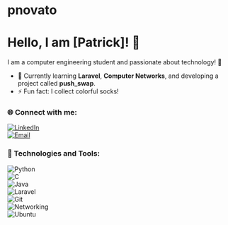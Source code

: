 # pnovato  
# Hello, I am [Patrick]! 👋  
I am a computer engineering student and passionate about technology! 🚀  

- 🌱 Currently learning **Laravel**, **Computer Networks**, and developing a project called **push_swap**.  
- ⚡ Fun fact: I collect colorful socks!  

### 🌐 Connect with me:  
[![LinkedIn](https://img.shields.io/badge/-LinkedIn-blue?style=flat-square&logo=LinkedIn&logoColor=white)](https://www.linkedin.com/in/patrick-novato-da-silva-86830615b/)  
[![Email](https://img.shields.io/badge/-Email-red?style=flat-square&logo=Gmail&logoColor=white)](mailto:ptrcknovato@gmail.com)  

### 🚀 Technologies and Tools:  
![Python](https://img.shields.io/badge/-Python-3776AB?style=flat-square&logo=python&logoColor=white)  
![C](https://img.shields.io/badge/-C-A8B9CC?style=flat-square&logo=c&logoColor=white)  
![Java](https://img.shields.io/badge/-Java-007396?style=flat-square&logo=java&logoColor=white)  
![Laravel](https://img.shields.io/badge/-Laravel-FF2D20?style=flat-square&logo=laravel&logoColor=white)  
![Git](https://img.shields.io/badge/-Git-F05032?style=flat-square&logo=git&logoColor=white)  
![Networking](https://img.shields.io/badge/-Networking-4682B4?style=flat-square&logo=network&logoColor=white)  
![Ubuntu](https://img.shields.io/badge/-Ubuntu-E95420?style=flat-square&logo=ubuntu&logoColor=white)

